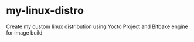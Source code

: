 # my-linux-distro
Create my custom linux distribution using Yocto Project and Bitbake engine for image build
